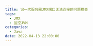 ```yaml
---
title: 记一次服务器JMX端口无法连接的问题排查
tags:
  - JMX
  - 监控JVM
categories:
  - Java
date: 2022-04-13 22:00:00
---
```


